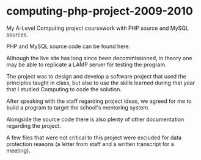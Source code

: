 # computing-php-project-2009-2010
My A-Level Computing project coursework with PHP source and MySQL sources.

PHP and MySQL source code can be found here.

Although the live site has long since been decommissioned, in theory one may be able to replicate a LAMP server for testing the program.

The project was to design and develop a software project that used the principles taught in class, but also to use the skills learned during that year that I studied Computing to code the solution.

After speaking with the staff regarding project ideas, we agreed for me to build a program to target the school's mentoring system.

Alongside the source code there is also plenty of other documentation regarding the project.

A few files that were not critical to this project were excluded for data protection reasons (a letter from staff and a written transcript for a meeting).
